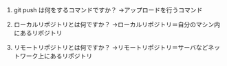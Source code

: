 1. git push は何をするコマンドですか？
→アップロードを行うコマンド
 
2. ローカルリポジトリとは何ですか？
→ローカルリポジトリ＝自分のマシン内にあるリポジトリ

 
3. リモートリポジトリとは何ですか？
→リモートリポジトリ＝サーバなどネットワーク上にあるリポジトリ

